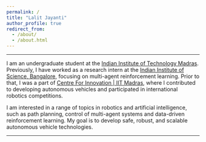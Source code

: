```yaml
---
permalink: /
title: "Lalit Jayanti"
author_profile: true
redirect_from: 
  - /about/
  - /about.html
---
```


---

I am an undergraduate student at the [Indian Institute of Technology Madras](https://www.iitm.ac.in/). Previously, I have worked as a research intern at the [Indian Institute of Science, Bangalore](https://iisc.ac.in/), focusing on multi-agent reinforcement learning. Prior to that, I was a part of [Centre For Innovation \| IIT Madras](https://cfi.iitm.ac.in/), where I contributed to developing autonomous vehicles and participated in international robotics competitions.

I am interested in a range of topics in robotics and artificial intelligence, such as path planning, control of multi-agent systems and data-driven reinforcement learning. My goal is to develop safe, robust, and scalable autonomous vehicle technologies.

---